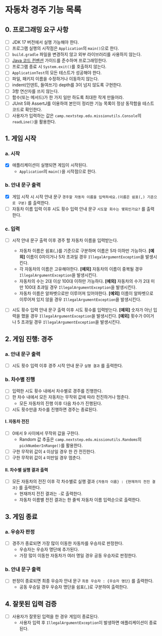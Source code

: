 # 자동차 경주 기능 목록

## 0. 프로그래밍 요구 사항

-[ ] JDK 17 버전에서 실행 가능해야 한다.
-[ ] 프로그램 실행의 시작점은 `Application`의 `main()`으로 한다.
-[ ] `build.gradle` 파일을 변경하지 않고 외부 라이브러리를 사용하지 않는다.
-[ ] [Java 코드 컨벤션](https://github.com/woowacourse/woowacourse-docs/tree/main/styleguide/java) 가이드를
 준수하며 프로그래밍한다.
-[ ] 프로그램 종료 시 `System.exit()`를 호출하지 않는다.
-[ ] `ApplicationTest`의 모든 테스트가 성공해야 한다.
-[ ] 파일, 패키지 이름을 수정하거나 이동하지 않는다.
-[ ] indent(인덴트, 들여쓰기) depth를 3이 넘지 않도록 구현한다.
-[ ] 3항 연산자를 쓰지 않는다.
-[ ] 함수(또는 메서드)가 한 가지 일만 하도록 최대한 작게 만들어라.
-[ ] JUnit 5와 AssertJ를 이용하여 본인이 정리한 기능 목록이 정상 동작함을 테스트 코드로 확인한다.
-[ ] 사용자가 입력하는 값은 `camp.nextstep.edu.missionutils.Console`의 `readLine()`을 활용한다.

## 1. 게임 시작

### a. 시작

-[x] 애플리케이션이 실행되면 게임이 시작된다.
    - `Application`의 `main()`을 시작점으로 한다.

### b. 안내 문구 출력

-[x] 게임 시작 시 시작 안내 문구 `경주할 자동차 이름을 입력하세요.(이름은 쉼표(,) 기준으로 구분)` 를 출력한다.
-[ ] 자동차 이름 입력 이후 시도 횟수 입력 안내 문구 `시도할 회수는 몇회인가요?` 를 출력한다.

### c. 입력

-[ ] 시작 안내 문구 출력 이후 경주 할 자동차 이름을 입력받는다.
    - 자동차 이름은 쉼표(`,`)를 기준으로 구분하며 이름은 5자 이하만 가능하다.
      **[예외]** 이름이 0자이거나 5자 초과일 경우 `IllegalArgumentException`을 발생시킨다.
    - 각 자동차의 이름은 고유해야한다.
      **[예외]** 자동차의 이름이 중복될 경우 `IllegalArgumentException`을 발생시킨다.
    - 자동차의 수는 2대 이상 100대 이하만 가능하다.
      **[예외]** 자동차의 수가 2대 미만 100대 초과일 경우 `IllegalArgumentException`을 발생시킨다.
    - 자동차 이름은 알파벳으로만 이루어져 있어야한다.
      **[예외]** 이름이 알파벳으로 이루어져 있지 않을 경우 `IllegalArgumentException`을 발생시킨다.

-[ ] 시도 횟수 입력 안내 문구 출력 이후 시도 횟수를 입력받는다.
 **[예외]** 숫자가 아닌 입력을 했을 경우 `IllegalArgumentException`을 발생시킨다.
 **[예외]** 횟수가 0이거나 5 초과일 경우 `IllegalArgumentException`을 발생시킨다.

## 2. 게임 진행: 경주

### a. 안내 문구 출력

-[ ] 시도 횟수 입력 이후 경주 시작 안내 문구 `실행 결과` 를 출력한다.

### b. 차수별 진행

-[ ] 입력한 시도 횟수 내에서 차수별로 경주를 진행한다.
-[ ] 한 차수 내에서 모든 자동차는 무작위 값에 따라 전진하거나 멈춘다.
    - 모든 자동차의 진행 이후 다음 차수가 진행된다.
-[ ] 시도 횟수만큼 차수를 진행하면 경주는 종료된다.

#### I. 자동차 전진

-[ ] 0에서 9 사이에서 무작위 값을 구한다.
    - Random 값 추출은 `camp.nextstep.edu.missionutils.Randoms`의 `pickNumberInRange()`를 활용한다.
-[ ] 구한 무작위 값이 `4` 이상일 경우 한 칸 전진한다.
-[ ] 구한 무작위 값이 `4` 미만일 경우 멈춘다.

#### II. 차수별 실행 결과 출력

-[ ] 모든 자동차의 전진 이후 각 차수별로 실행 결과 `{자동차 이름} : {현재까지 전진 결과}` 를 출력한다.
    - 현재까지 전진 결과는 `-`로 출력한다.
    - 자동차 이름별 전진 결과는 한 줄씩 자동차 이름 입력순으로 출력한다.

## 3. 게임 종료

### a. 우승자 판정

-[ ] 경주가 종료되면 가장 많이 이동한 자동차를 우승자로 판정한다.
    - 우승자는 우승자 명단에 추가된다.
    - 가장 많이 이동한 자동차가 여러 명일 경우 공동 우승자로 판정한다.

### b. 안내 문구 출력

-[ ] 판정이 종료되면 최종 우승자 안내 문구 `최종 우승자 : {우승자 명단}` 를 출력한다.
    - 공동 우승일 경우 우승자 명단을 쉼표(`,`)로 구분하여 출력한다.

## 4. 잘못된 입력 검증

-[ ] 사용자가 잘못된 입력을 한 경우 게임이 종료된다.
    - 사용자 입력 후 `IllegalArgumentException`이 발생하면 애플리케이션이 종료된다.
